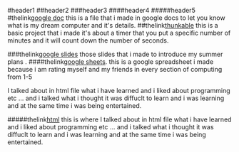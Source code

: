 #header1
##header2
###header3
####header4
#####header5
#thelink[google doc](https://docs.google.com/document/d/1_H2n2U7Fg6EPXIXLYKEA2mOAEyepYfBD7zOlDjm8AtI/edit?usp=sharing) this is a file that i made in google docs to let you know what is my dream computer and it's details.
  ##thelink[thunkable](https://x.thunkable.com/copy/7667326649cff7b1f5b88736486eca1c) this is a basic project that i made it's about a timer that you put a specific number of minutes and it will count down the number of seconds.
  
###thelink[google slides](https://docs.google.com/presentation/d/1P06h4DQTIR5A0wr_jDX-UJ-pYgs7l_8gDDuyJ1GzcE8/edit?usp=sharing) those slides that i made to introduce my summer plans .
####thelink[google sheets](https://docs.google.com/spreadsheets/d/1mCJJsJdPxFjsr7V8GQQI7GBzgCCyL5W9o18VyBtPskQ/edit?usp=sharing). this is a google spreadsheet i made because i am rating myself and my friends in every section of computing from 1-5

I talked about in html file what i have learned and i liked about programming etc ... and i talked what i thought it was diffuclt to learn and i was learning and at the same time i was being entertained.

#####thelink[html](https://pjpccttkph.prod.udacity-student-workspaces.com/api/file_download/workspace/DECI_learnings.html
) this is where I talked about in html file what i have learned and i liked about programming etc ... and i talked what i thought it was diffuclt to learn and i was learning and at the same time i was being entertained.

